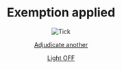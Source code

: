 <div style="text-align: center;">

# Exemption applied

<img src="{{ '/assets/images/tick.png' | url }}" alt="Tick" class="icon">

<a href="{{ '/case2' | url }}" class="nsw-button nsw-button--primary">Adjudicate another</a>

<a href="{{ '/case2' | url }}" class="nsw-button nsw-button--primary">Light OFF</a>
</div>
